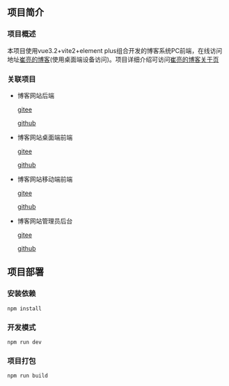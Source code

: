 ## 项目简介

### 项目概述
本项目使用vue3.2+vite2+element plus组合开发的博客系统PC前端，在线访问地址[崔亮的博客](https://www.cuiliangblog.cn)(使用桌面端设备访问)。项目详细介绍可访问[崔亮的博客关于页](https://www.cuiliangblog.cn/about)

### 关联项目
* 博客网站后端

  [gitee](https://gitee.com/cuiliang0302/myblog_api)

  [github](https://github.com/cuiliang0302/myblog_api)

* 博客网站桌面端前端

  [gitee](https://gitee.com/cuiliang0302/myblog_pc)

  [github](https://github.com/cuiliang0302/myblog_pc)

* 博客网站移动端前端

  [gitee](https://gitee.com/cuiliang0302/myblog_mobile)

  [github](https://github.com/cuiliang0302/myblog_mobile)

* 博客网站管理员后台

  [gitee](https://gitee.com/cuiliang0302/myblog_admin)

  [github](https://github.com/cuiliang0302/myblog_admin)
## 项目部署
### 安装依赖
```
npm install
```

### 开发模式
```
npm run dev
```

### 项目打包
```
npm run build
```

